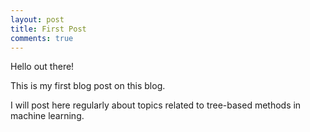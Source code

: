 ```yaml
---
layout: post
title: First Post
comments: true
---
```


Hello out there!

This is my first blog post on this blog.

I will post here regularly about topics related to tree-based methods in machine learning.

